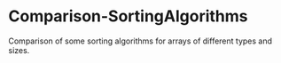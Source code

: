 # Comparison-SortingAlgorithms
Comparison of some sorting algorithms for arrays of different types and sizes.
